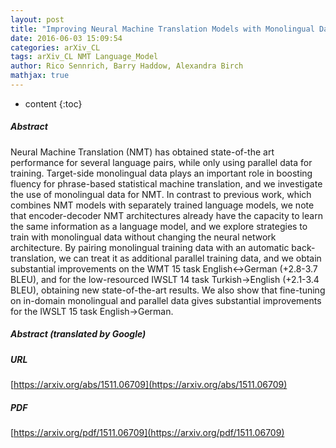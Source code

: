 ```yaml
---
layout: post
title: "Improving Neural Machine Translation Models with Monolingual Data"
date: 2016-06-03 15:09:54
categories: arXiv_CL
tags: arXiv_CL NMT Language_Model
author: Rico Sennrich, Barry Haddow, Alexandra Birch
mathjax: true
---
```


* content
{:toc}

##### Abstract
Neural Machine Translation (NMT) has obtained state-of-the art performance for several language pairs, while only using parallel data for training. Target-side monolingual data plays an important role in boosting fluency for phrase-based statistical machine translation, and we investigate the use of monolingual data for NMT. In contrast to previous work, which combines NMT models with separately trained language models, we note that encoder-decoder NMT architectures already have the capacity to learn the same information as a language model, and we explore strategies to train with monolingual data without changing the neural network architecture. By pairing monolingual training data with an automatic back-translation, we can treat it as additional parallel training data, and we obtain substantial improvements on the WMT 15 task English<->German (+2.8-3.7 BLEU), and for the low-resourced IWSLT 14 task Turkish->English (+2.1-3.4 BLEU), obtaining new state-of-the-art results. We also show that fine-tuning on in-domain monolingual and parallel data gives substantial improvements for the IWSLT 15 task English->German.

##### Abstract (translated by Google)


##### URL
[https://arxiv.org/abs/1511.06709](https://arxiv.org/abs/1511.06709)

##### PDF
[https://arxiv.org/pdf/1511.06709](https://arxiv.org/pdf/1511.06709)

